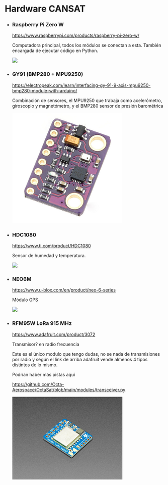 # Hardware CANSAT

- ### Raspberry Pi Zero W

    <https://www.raspberrypi.com/products/raspberry-pi-zero-w/>
    
    Computadora principal, todos los módulos se conectan a esta. También encargada de ejecutar código en Python.
    
    <img src="img/rpizerow.webp" width="350"/>    
    
- ### GY91 (BMP280 + MPU9250)

    <https://electropeak.com/learn/interfacing-gy-91-9-axis-mpu9250-bmp280-module-with-arduino/>
    
    Combinación de sensores, el MPU9250 que trabaja como acelerómetro, giroscopio y magnetómetro, y el BMP280 sensor de presión barométrica
    
    <img src="img/gy-91.jpg" width="350"/>
    
- ### HDC1080

    <https://www.ti.com/product/HDC1080>
    
    Sensor de humedad y temperatura.
    
    <img src="img/hdc1080.webp" width="350"/>
    
- ### NEO6M

    <https://www.u-blox.com/en/product/neo-6-series>
    
    Módulo GPS
    
    <img src="img/neo6m.jfif" width="350"/>

- ### RFM95W LoRa 915 MHz

    <https://www.adafruit.com/product/3072>
    
    Transmisor? en radio frecuencia
    
    Este es el único modulo que tengo dudas, no se nada de transmisiones por radio y según el link de arriba adafruit vende almenos 4 tipos distintos de lo mismo.
    
    Podrían haber más pistas aquí
    
    <https://github.com/Octa-Aerospace/OctaSat/blob/main/modules/transceiver.py>
    
    <img src="img/lora.jpg" width="350">